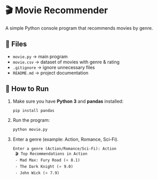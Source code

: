 # 🎬 Movie Recommender

A simple Python console program that recommends movies by genre.

## 📂 Files
- `movie.py` → main program
- `movie.csv` → dataset of movies with genre & rating
- `.gitignore` → ignore unnecessary files
- `README.md` → project documentation

## 🚀 How to Run
1. Make sure you have **Python 3** and **pandas** installed:
   ```bash
   pip install pandas

2. Run the program:
   ```bash
   python movie.py

3. Enter a genre (example: Action, Romance, Sci-Fi).
   ```Example Output
   Enter a genre (Action/Romance/Sci-Fi): Action
    🎬 Top Recommendations in Action
    - Mad Max: Fury Road (⭐ 8.1)
    - The Dark Knight (⭐ 9.0)
    - John Wick (⭐ 7.9)